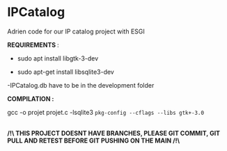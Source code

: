 # IPCatalog
Adrien code for our IP catalog project with ESGI <br>


<b> REQUIREMENTS </b> : <br>
- sudo apt install libgtk-3-dev <br>

- sudo apt-get install libsqlite3-dev <br>

-IPCatalog.db have to be in the development folder


<b> COMPILATION : </b> <br>

gcc -o projet projet.c -lsqlite3 `pkg-config --cflags --libs gtk+-3.0`

<br>
<b> /!\ THIS PROJECT DOESNT HAVE BRANCHES, PLEASE GIT COMMIT, GIT PULL AND RETEST BEFORE GIT PUSHING ON THE MAIN  /!\ <b>


